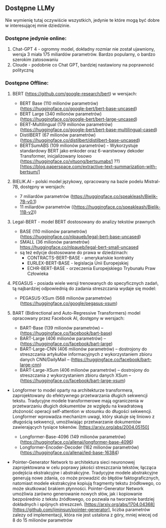 ## Dostępne LLMy

Nie wymienię tutaj oczywiście wszystkich, jedynie te które mogą być dobre w interesującej mnie dziedzinie.

### Dostępne jedynie online:
1.  Chat-GPT 4 - ogromny model, dokładny rozmiar nie został ujawniony, wersja 3 miała 175 miliardów parametrów. Bardzo popularny, o bardzo szerokim zatosowaniu
2.  Cloude - podobnie co Chat GPT, bardziej nastawiony na poprawność polityczną

### Dostępne Offline:
1. BERT (https://github.com/google-research/bert) w wersjach:
    - BERT Base (110 milionów parametrów) (https://huggingface.co/google-bert/bert-base-uncased)
    - BERT Large (340 milionów parametrów) (https://huggingface.co/google-bert/bert-large-uncased)
    - BERT-Multilingual (179 milionów parametrów) (https://huggingface.co/google-bert/bert-base-multilingual-cased)
    - DistilBERT (67 milionów parametrów) (https://huggingface.co/distilbert/distilbert-base-uncased)
    - BERTSumABS (109 milionów parametrów) - Wykorzystuje standardowy BERT jako enkoder oraz 6-warstwowy dekoder Transformer,
        inicjalizowany losowo (https://huggingface.co/vituong/bertsumabs1 ??) [https://blog.paperspace.com/extractive-text-summarization-with-bertsum/]

2. BIELIK.AI - polski model językowy, opracowany na bazie podelu Mistral-7B, dostępny w wersjach:
    - 7 miliardów parametrów (https://huggingface.co/speakleash/Bielik-7B-v0.1)
    - 11 miliardów parametrów ((https://huggingface.co/speakleash/Bielik-11B-v2))

3. Legal-BERT - model BERT dostosowany do analizy tekstów prawnych
    - BASE (110 milionów parametrów) (https://huggingface.co/nlpaueb/legal-bert-base-uncased)
    - SMALL (36 milionów parametrów) https://huggingface.co/nlpaueb/legal-bert-small-uncased
    - są też edycje dostosowane do prawa w dziedzinach:
        - CONTRACTS-BERT-BASE - amerykańskie kontrakty 
        - EURLEX-BERT-BASE - legislacja Unii Europejskiej
        - ECHR-BERT-BASE - orzeczenia Europejskiego Trybunału Praw Człowieka

3. PEGASUS - posiada wiele wersji trenowanych do specyficznych zadań, tą najbardziej odpowiednią do zadania streszczania 
    wydaje się model: 
    -   PEGASUS-XSum (568 milionów parametrów) (https://huggingface.co/google/pegasus-xsum)

4. BART (Bidirectional and Auto-Regressive Transformers)  model opracowany przez Facebook AI, dostępny w wersjach:
    - BART-Base (139 milionów parametrów) – (https://huggingface.co/facebook/bart-base)
    - BART-Large (406 milionów parametrów) – (https://huggingface.co/facebook/bart-large)
    - BART-Large-CNN (406 milionów parametrów) – dostrojony do streszczania artykułów informacyjnych z 
        wykorzystaniem zbioru danych CNN/DailyMail – (https://huggingface.co/facebook/bart-large-cnn)
    - BART-Large-XSum (406 milionów parametrów) – dostrojony do streszczania z wykorzystaniem zbioru danych 
        XSum – (https://huggingface.co/facebook/bart-large-xsum)

- Longformer to model oparty na architekturze transformera, zaprojektowany do efektywnego przetwarzania
długich sekwencji tekstu. Tradycyjne modele transformerowe mają ograniczenia w przetwarzaniu długich
    dokumentów ze względu na kwadratową złożoność operacji self-attention w stosunku do długości sekwencji.
    Longformer wprowadza mechanizm uwagi, który skaluje się liniowo z długością sekwencji, umożliwiając
    przetwarzanie dokumentów zawierających tysiące tokenów. [https://arxiv.org/abs/2004.05150]
    - Longformer-Base-4096 (149 milionów parametrów) (https://huggingface.co/allenai/longformer-base-4096)
    - Longformer-Encoder-Decoder (162 milionów parametrów) (https://huggingface.co/allenai/led-base-16384)

- Pointer-Generator Network to architektura sieci neuronowej zaprojektowana w celu poprawy jakości streszczania tekstów,
    łącząca podejścia ekstrakcyjne i abstrakcyjne. Tradycyjne modele abstrakcyjne generują nowe zdania, co może prowadzić
    do błędów faktograficznych, natomiast modele ekstrakcyjne kopiują fragmenty tekstu źródłowego, co może skutkować 
    brakiem płynności. Pointer-Generator Network umożliwia zarówno generowanie nowych słów, jak i kopiowanie bezpośrednio
    z tekstu źródłowego, co pozwala na tworzenie bardziej dokładnych i spójnych streszczeń. [https://arxiv.org/abs/1704.04368]
    [https://github.com/jiminsun/pointer-generator], liczba parametrów zalezy od implementacji, która nie jest ustalona z góry,
    mniej wiecej od 8 do 15 milionów parametrów
